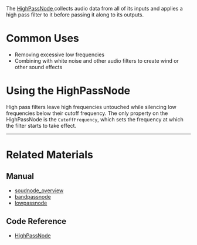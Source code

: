The [ HighPassNode ](https://github.com/ZilchEngine/ZilchDocs/blob/master/code_reference/class_reference/highpassnode.md) collects audio data from all of its inputs and applies a high pass filter to it before passing it along to its outputs. 

 # Common Uses

- Removing excessive low frequencies
- Combining with white noise and other audio filters to create wind or other sound effects

 # Using the HighPassNode

High pass filters leave high frequencies untouched while silencing low frequencies below their cutoff frequency. The only property on the HighPassNode is the `CutoffFrequency`, which sets the frequency at which the filter starts to take effect.

___
 # Related Materials
 ## Manual
- [soudnode_overview](https://github.com/ZilchEngine/ZilchDocs/blob/master/zilch_editor_documentation/zilchmanual/audio/soundnode/soudnode_overview.md)
- [bandpassnode](https://github.com/ZilchEngine/ZilchDocs/blob/master/zilch_editor_documentation/zilchmanual/audio/soundnode/bandpassnode.md)
- [lowpassnode](https://github.com/ZilchEngine/ZilchDocs/blob/master/zilch_editor_documentation/zilchmanual/audio/soundnode/lowpassnode.md)

 ## Code Reference
- [ HighPassNode ](https://github.com/ZilchEngine/ZilchDocs/blob/master/code_reference/class_reference/highpassnode.md) 

 